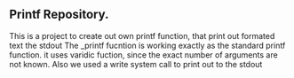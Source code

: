 ## Printf Repository.<br/>
This is a project to create out own printf function, that
print out formated text the stdout
The _printf fucntion is working exactly as the standard printf
function. it uses varidic fuction, since the exact number of
arguments are not known.
Also we used a write system call to print out to the stdout
